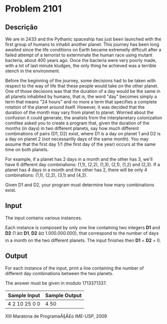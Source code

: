 # Problem 2101

Descrição
----------

We are in 2433 and the Pythanic spaceship has just been launched with the first group of humans to inhabit another planet. This journey has been long awaited since the life conditions on Earth became extremelly difficult after a failed attempt of a terrorist to exterminate the human race using mutant bacteria, about 400 years ago. Once the bacteria were very poorly made, with a lot of last minute kludges, the only thing he achieved was a terrible stench in the environment.

Before the beginning of the journey, some decisions had to be taken with respect to the way of life that these people would take on the other planet. One of those decisions was that the duration of a day would be the same in all planets inhabited by humans, that is, the word "day" becomes simply a term that means "24 hours" and no more a term that specifies a complete rotation of the planet around itself. However, it was decided that the duration of the month may vary from planet to planet. Worried about the confusion it could generate, the analists from the interplanetary colonization comittee asked you to create a program that, given the duration of the months (in days) in two different planets, say how much different combinations of pairs (D1, D2) exist, where D1 is a day on planet 1 and D2 is a day on planet 2 (not necessarilly days of the same month). You may assume that the first day 1/1 (the first day of the year) occurs at the same time on both planets.

For example, if a planet has 2 days in a month and the other has 3, we'll have 6 different day combinations: (1,1), (2,2), (1,3), (2,1), (1,2) and (2,3). If a planet has 4 days in a month and the other has 2, there will be only 4 combinations: (1,1), (2,2), (3,1) and (4,2).

Given D1 and D2, your program must determine how many combinations exist.

Input
-----

The input contains various instances.

Each instance is composed by only one line containing two integers **D1** and **D2** (1 â¤ **D1**, **D2** â¤ 1.000.000.000), that correspond to the number of days in a month on the two different planets. The input finishes then **D1** = **D2** = 0.

Output
------

For each instance of the input, print a line containing the number of different day combinations between the two planets.

The answer must be given in modulo 1713371337.


| Sample Input | Sample Output |
| --- | --- |
| 4 2 10 25 0 0 | 4 50 |

XIII Maratona de ProgramaÃ§Ã£o IME-USP, 2009

